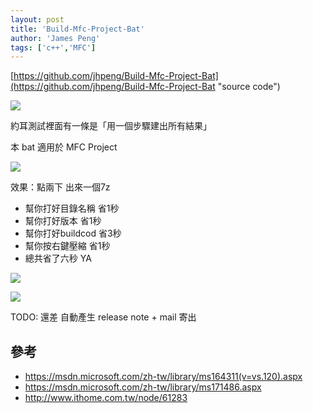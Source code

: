 ```yaml
---
layout: post
title: 'Build-Mfc-Project-Bat'
author: 'James Peng'
tags: ['c++','MFC']
---
```




[https://github.com/jhpeng/Build-Mfc-Project-Bat](https://github.com/jhpeng/Build-Mfc-Project-Bat "source code")


![](http://i.imgur.com/KZDJXNz.jpg)

約耳測試裡面有一條是「用一個步驟建出所有結果」

本 bat 適用於 MFC Project

![](http://i.imgur.com/QllyvVX.png)

效果：點兩下 出來一個7z

- 幫你打好目錄名稱 省1秒
- 幫你打好版本 省1秒
- 幫你打好buildcod 省3秒
- 幫你按右鍵壓縮 省1秒
- 總共省了六秒 YA


![](http://i.imgur.com/hudO0Sb.png)

![](http://i.imgur.com/RZsirS0.png)


TODO: 還差 自動產生 release note + mail 寄出

## 參考 ##
- https://msdn.microsoft.com/zh-tw/library/ms164311(v=vs.120).aspx
- https://msdn.microsoft.com/zh-tw/library/ms171486.aspx
- http://www.ithome.com.tw/node/61283
